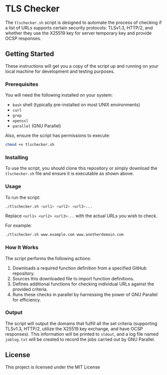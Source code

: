 # TLS Checker

The `tlschecker.sh` script is designed to automate the process of checking if a list of URLs supports certain security protocols: TLSv1.3, HTTP/2, and whether they use the X25519 key for server temporary key and provide OCSP responses.

## Getting Started

These instructions will get you a copy of the script up and running on your local machine for development and testing purposes.

### Prerequisites

You will need the following installed on your system:

- `bash` shell (typically pre-installed on most UNIX environments)
- `curl`
- `grep`
- `openssl`
- `parallel` (GNU Parallel)

Also, ensure the script has permissions to execute:

```bash
chmod +x tlschecker.sh
```

### Installing

To use the script, you should clone this repository or simply download the `tlschecker.sh` file and ensure it is executable as shown above.

### Usage

To run the script:

```bash
./tlschecker.sh <url1> <url2> <url3>...
```

Replace `<url1> <url2> <url3>...` with the actual URLs you wish to check.

For example:

```bash
./tlschecker.sh www.example.com www.anotherdomain.com
```

### How It Works

The script performs the following actions:

1. Downloads a required function definition from a specified GitHub repository.
2. Sources this downloaded file to import function definitions.
3. Defines additional functions for checking individual URLs against the provided criteria.
4. Runs these checks in parallel by harnessing the power of GNU Parallel for efficiency.

### Output

The script will output the domains that fulfill all the set criteria (supporting TLSv1.3, HTTP/2, utilize the X25519 key exchange, and have OCSP responses). This information will be printed to `stdout`, and a log file named `joblog.txt` will be created to record the jobs carried out by GNU Parallel.

## License

This project is licensed under the MIT License 
